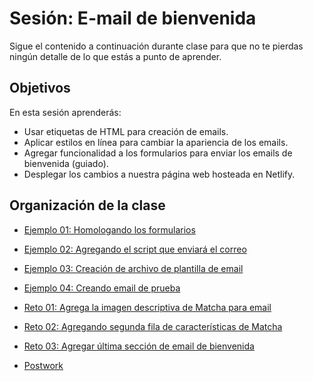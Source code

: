 # Sesión: E-mail de bienvenida

Sigue el contenido a continuación durante clase para que no te pierdas ningún
detalle de lo que estás a punto de aprender.

## Objetivos

En esta sesión aprenderás:

- Usar etiquetas de HTML para creación de emails.
- Aplicar estilos en línea para cambiar la apariencia de los emails.
- Agregar funcionalidad a los formularios para enviar los emails de bienvenida
  (guiado).
- Desplegar los cambios a nuestra página web hosteada en Netlify.

## Organización de la clase

- [Ejemplo 01: Homologando los formularios](https://github.com/beduExpert/A1-Frontend-Fundamentals-2020/tree/master/sesion-08/Ejemplo-01)

- [Ejemplo 02:  Agregando el script que enviará el correo](https://github.com/beduExpert/A1-Frontend-Fundamentals-2020/tree/master/sesion-08/Ejemplo-02)

- [Ejemplo  03: Creación de archivo de plantilla de email](https://github.com/beduExpert/A1-Frontend-Fundamentals-2020/tree/master/sesion-08/Ejemplo-03)

- [Ejemplo  04: Creando email de prueba](https://github.com/beduExpert/A1-Frontend-Fundamentals-2020/tree/master/sesion-08/Ejemplo-04)

- [Reto  01: Agrega la imagen descriptiva de Matcha para email](https://github.com/beduExpert/A1-Frontend-Fundamentals-2020/tree/master/sesion-07/reto-01)

- [Reto  02: Agregando segunda fila de características de Matcha](https://github.com/beduExpert/A1-Frontend-Fundamentals-2020/tree/master/sesion-07/reto-02)

- [Reto  03: Agregar última sección de email de bienvenida](https://github.com/beduExpert/A1-Frontend-Fundamentals-2020/tree/master/sesion-07/reto-02)

- [Postwork](https://github.com/beduExpert/A1-Frontend-Fundamentals-2020/tree/master/sesion-05/postwork)
